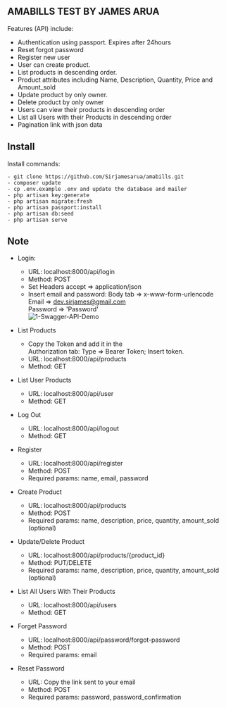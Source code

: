 
## AMABILLS TEST BY JAMES ARUA
 
Features (API) include:

- Authentication using passport. Expires after 24hours
- Reset forgot password 
- Register new user
- User can create product.
- List products in descending order.
- Product attributes including Name, Description, Quantity, Price and Amount_sold
- Update product by only owner.
- Delete product by only owner
- Users can view their products in descending order
- List all Users with their Products in descending order
- Pagination link with json data


## Install

Install commands:
``` 
- git clone https://github.com/Sirjamesarua/amabills.git 
- composer update
- cp .env.example .env and update the database and mailer
- php artisan key:generate
- php artisan migrate:fresh
- php artisan passport:install
- php artisan db:seed
- php artisan serve

```


## Note

- Login: 
    - URL: localhost:8000/api/login 
    - Method: POST
    - Set Headers accept => application/json
    - Insert email and password: Body tab => x-www-form-urlencode <br>
      Email => dev.sirjames@gmail.com<br>
      Password => 'Password'<br>
      <img src="https://i.ibb.co/gV1Yn9Z/1-Swagger-API-Demo.png" alt="1-Swagger-API-Demo" border="0">
    
    
- List Products
	- Copy the Token and add it in the <br> Authorization tab: Type => Bearer Token; Insert token. 
    - URL: localhost:8000/api/products 
    - Method: GET


- List User  Products
    - URL: localhost:8000/api/user 
    - Method: GET


- Log Out
    - URL: localhost:8000/api/logout 
    - Method: GET


- Register
    - URL: localhost:8000/api/register 
    - Method: POST
    - Required params: name, email, password


- Create Product
    - URL: localhost:8000/api/products 
    - Method: POST
    - Required params: name, description, price, quantity, amount_sold (optional)
    
    
- Update/Delete Product
    - URL: localhost:8000/api/products/{product_id} 
    - Method: PUT/DELETE
    - Required params: name, description, price, quantity, amount_sold (optional)
    
    
- List All Users With Their Products
    - URL: localhost:8000/api/users 
    - Method: GET


- Forget Password
    - URL: localhost:8000/api/password/forgot-password 
    - Method: POST
    - Required params: email


- Reset Password
    - URL: Copy the link sent to your email 
    - Method: POST
    - Required params: password, password_confirmation 
    
